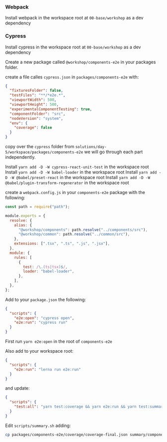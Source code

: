 ### Webpack

Install webpack in the workspace root at `00-base/workshop` as a dev dependency

### Cypress

Install cypress in the workspace root at `00-base/workshop` as a dev dependency

Create a new package called `@workshop/components-e2e` in your packages folder.

create a file calles `cypress.json` in `packages/components-e2e` with:

```json
{
  "fixturesFolder": false,
  "testFiles": "**/*e2e.*",
  "viewportWidth": 500,
  "viewportHeight": 500,
  "experimentalComponentTesting": true,
  "componentFolder": "src",
  "nodeVersion": "system",
  "env": {
    "coverage": false
  }
}
```

copy over the `cypress` folder from `solutions/day-5/workspace/packages/components-e2e` we will go through each part independently.

Install `yarn add -D -W cypress-react-unit-test` in the workspace root
Install `yarn add -D -W babel-loader` in the workspace root
Install `yarn add -D -W @babel/preset-react` in the workspace root
Install `yarn add -D -W @babel/plugin-transform-regenerator` in the workspace root

create a `webpack.config.js` in your `components-e2e` package with the following:

```js
const path = require("path");

module.exports = {
  resolve: {
    alias: {
      "@workshop/components": path.resolve("../components/src"),
      "@workshop/common": path.resolve("../common/src"),
    },
    extensions: [".tsx", ".ts", ".js", ".jsx"],
  },
  module: {
    rules: [
      {
        test: /\.(ts|tsx)$/,
        loader: "babel-loader",
      },
    ],
  },
};
```

Add to your `package.json` the following:

```json
{
  "scripts": {
    "e2e:open": "cypress open",
    "e2e:run": "cypress run"
  }
}
```

First run `yarn e2e:open` in the root of `components-e2e`

Also add to your workspace root:

```json
{
  "scripts": {
    "e2e:run": "lerna run e2e:run"
  }
}
```

and update:

```json
{
  "scripts": {
    "test:all": "yarn test:coverage && yarn e2e:run && yarn test:summary"
  }
}
```

Edit `scripts/summary.sh` adding:

```sh
cp packages/components-e2e/coverage/coverage-final.json summary/components-e2e.json
```
